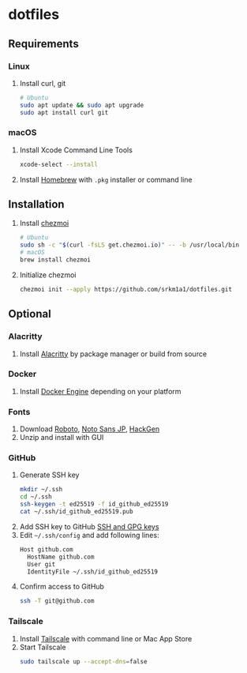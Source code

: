 # dotfiles
## Requirements
### Linux
1. Install curl, git
   ```bash
   # Ubuntu
   sudo apt update && sudo apt upgrade
   sudo apt install curl git
   ```

### macOS
1. Install Xcode Command Line Tools
   ```bash
   xcode-select --install
   ```
1. Install [Homebrew](https://brew.sh/) with `.pkg` installer or command line

## Installation
1. Install [chezmoi](https://www.chezmoi.io/)
   ```bash
   # Ubuntu
   sudo sh -c "$(curl -fsLS get.chezmoi.io)" -- -b /usr/local/bin
   # macOS
   brew install chezmoi
   ```
1. Initialize chezmoi
   ```bash
   chezmoi init --apply https://github.com/srkm1a1/dotfiles.git
   ```

## Optional
### Alacritty
1. Install [Alacritty](https://github.com/alacritty/alacritty/blob/master/INSTALL.md) by package manager or build from source

### Docker
1. Install [Docker Engine](https://docs.docker.com/engine/install/) depending on your platform

### Fonts
1. Download [Roboto](https://fonts.google.com/specimen/Roboto), [Noto Sans JP](https://fonts.google.com/noto/specimen/Noto+Sans+JP), [HackGen](https://github.com/yuru7/HackGen/releases/latest)
2. Unzip and install with GUI

### GitHub
1. Generate SSH key
   ```bash
   mkdir ~/.ssh
   cd ~/.ssh
   ssh-keygen -t ed25519 -f id_github_ed25519
   cat ~/.ssh/id_github_ed25519.pub
   ```
1. Add SSH key to GitHub [SSH and GPG keys](https://github.com/settings/keys)
1. Edit `~/.ssh/config` and add following lines:
   ```bash
   Host github.com
     HostName github.com
     User git
     IdentityFile ~/.ssh/id_github_ed25519
   ```
1. Confirm access to GitHub
   ```bash
   ssh -T git@github.com
   ```

### Tailscale
1. Install [Tailscale](https://tailscale.com/download/) with command line or Mac App Store
1. Start Tailscale
   ```bash
   sudo tailscale up --accept-dns=false
   ```

